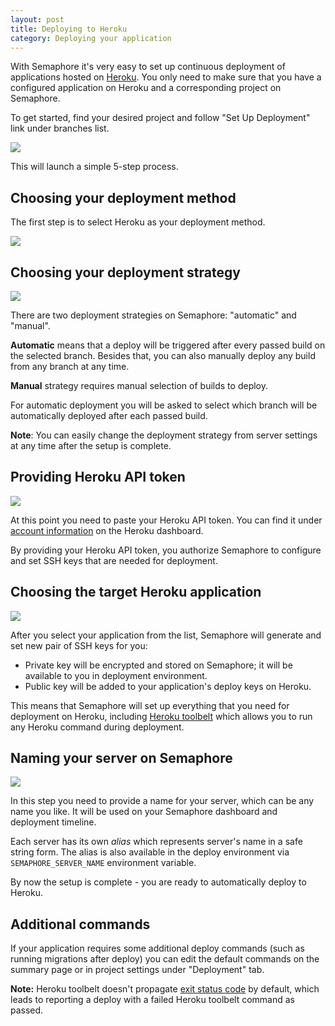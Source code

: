 ```yaml
---
layout: post
title: Deploying to Heroku
category: Deploying your application
---
```


With Semaphore it's very easy to set up continuous deployment of applications
hosted on [Heroku](https://www.heroku.com/). You only need to make sure that you
have a configured application on Heroku and a corresponding project on
Semaphore.

To get started, find your desired project and follow "Set Up Deployment" link
under branches list.

<img src="/docs/assets/img/deploying-to-heroku/set-up-deployment.png" class="img-responsive">

This will launch a simple 5-step process.

## Choosing your deployment method

The first step is to select Heroku as your deployment method.

<img src="/docs/assets/img/deployment-method.png" class="img-responsive">

## Choosing your deployment strategy

<img src="/docs/assets/img/deploying-to-heroku/deployment-strategy.png" class="img-responsive">

There are two deployment strategies on Semaphore: "automatic" and "manual".

**Automatic** means that a deploy will be triggered after every passed build on
the selected branch. Besides that, you can also manually deploy any build from
any branch at any time.

**Manual** strategy requires manual selection of builds to deploy.

For automatic deployment you will be asked to select which branch will be
automatically deployed after each passed build.

**Note**: You can easily change the deployment strategy from server settings at
any time after the setup is complete.

## Providing Heroku API token

<img src="/docs/assets/img/deploying-to-heroku/heroku-api-key.png" class="img-responsive">

At this point you need to paste your Heroku API token. You can find it under
[account information](https://dashboard.heroku.com/account) on the Heroku
dashboard.

By providing your Heroku API token, you authorize Semaphore to configure and set
SSH keys that are needed for deployment.

## Choosing the target Heroku application

<img src="/docs/assets/img/deploying-to-heroku/select-heroku-application.png" class="img-responsive">

After you select your application from the list, Semaphore will generate and set
new pair of SSH keys for you:

- Private key will be encrypted and stored on Semaphore; it will be available to
you in deployment environment.
- Public key will be added to your application's deploy keys on Heroku.

This means that Semaphore will set up everything that you need for deployment on
Heroku, including [Heroku toolbelt](https://toolbelt.heroku.com) which allows
you to run any Heroku command during deployment.

## Naming your server on Semaphore

<img src="/docs/assets/img/deploying-to-heroku/server-name.png" class="img-responsive">

In this step you need to provide a name for your server, which can be any name
you like. It will be used on your Semaphore dashboard and deployment timeline.

Each server has its own _alias_ which represents server's name in a safe string
form. The alias is also available in the deploy environment via
`SEMAPHORE_SERVER_NAME` environment variable.

By now the setup is complete - you are ready to automatically deploy to Heroku.

## Additional commands

If your application requires some additional deploy commands (such as running
    migrations after deploy) you can edit the default commands on the summary
page or in project settings under "Deployment" tab.

**Note:** Heroku toolbelt doesn't propagate [exit status
code](/docs/failed-heroku-db-migration-reported-as-passed.html) by default, which leads to
reporting a deploy with a failed Heroku toolbelt command as passed.
